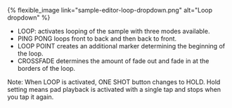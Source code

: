 ---
---

{% flexible_image link="sample-editor-loop-dropdown.png" alt="Loop dropdown" %}

* LOOP: activates looping of the sample with three modes available. 
* PING PONG loops front to back and then back to front. 
* LOOP POINT creates an additional marker determining the beginning of the loop. 
* CROSSFADE determines the amount of fade out and fade in at the borders of the loop. 

Note: When LOOP is activated, ONE SHOT button changes to HOLD. Hold setting means pad playback is activated with a single tap and stops when you tap it again.

